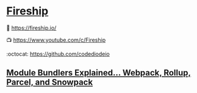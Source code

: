 # [Fireship](https://fireship.io/)

:link: https://fireship.io/  

:tv: https://www.youtube.com/c/Fireship  

:octocat: https://github.com/codediodeio  

## [Module Bundlers Explained... Webpack, Rollup, Parcel, and Snowpack](./20201022)

